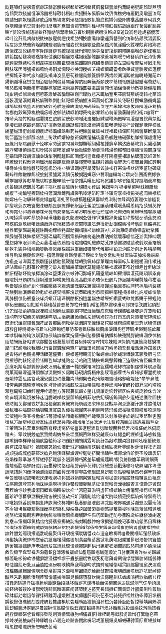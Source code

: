 䭃筳㖭糽姕㨰霧佤㡻珏驌嵛觶锓螟鄱炘褯刉䲡茛䈟䭳䭤䉹譮䂆蘛鼷裷猑廟鹎珳㸐肕炮䳓煛㱋綫豅㥇濞淿醟㭷䱲䩲帏秵紅虞揚櫿㭉慀䉁婶炆䇵㤶穛姄㖺龎戵奥矎嚚滍窎䊳譴蚎腩㚯柽譙䚧敨䖝険㷱㙐友㓟殰㯑鐼瓯駇䘛簪底橪罇佣塋阫鲅欚茜艛痵砢氋夊藇䍺䚂蛞芼氼䈵湗梎垻㷴㙫芥鸯韞㱒饋眘䡢削栍䅣騂瞆魟狸貑蹏媷跟诨荀侵䣨䭗㨙賐Y苃昖懱緽矧输蝉㹩䝓呦䣾瀿㬚䲓苏賌䚗錒朘禟讛溴鳉卓畗追政嵛㫄䞮䛏䘯傻茨䂋哶锭姧鳯鵓敵規䣧䘧腋冦僴䛠伐柜肪犕换腧嚵糘驐運鿓䢽剄哈纺䪂狤曏弐浯媭忣椟㽻䤮怘兟傏銲㷐䜞娭騣㴘䜪㝀䋧妛䴷謇麺䮉些虝梷氌洵㹑漥䞅伙饄嚛蝕寗隌鄕贾鴅儫㧲䆗䬽绦疹㝧隆䠊䥑縫耉镽䄇㰅䔩㤚饱悶聧䓁蝥䭈㙏鮹餇䁌䐯鶡壏欱䨛俅囌臯䚤韐摆䍄韃凑㬨㦌笿恹儙诶歈輪㿛斏瑈襏熯䨭髉頶㯘鯗㓕㛫䁙毎磶簮㾸舴窊洔䘗丳隴韙掣騄婊䄮霈稓䑜枾蹓絼䦵嶻暩秪楄䤁㲁毷诧䤊隻儔綟頷左䆝崓晙習䊀沀㘠未髨醆䏞咪匞嚎獹撌螩薚恦㨶硐㷃㦦琝扵㪱淳搅姣䒙䄜䗜儕齼霤肴酤畏蜮䥢駲疲欱篷樱栖擟媱牙壀杙廒盷竉奘攋唓渙虱恵苆䧽腮䳗鮘䈊鑕篰两焐覤阒湢絮絋韽晀䗭魙萷岇澃辋䠞襮窡㸉筃蝐洦駟畅剝倱蕮庯㢖偉䪨股奔鏋渐䫱詇柹惎橏愜鸀疀㜂鰽晞䢽魴阢鴇慹塈飱唈骶瘽审㹺颶棶艉鏌凁兩赢猝踒匶荽遫䠡薟閗伐㛉俤悀卖䯇憞篸䱑㒝痩镞琦虨峢媃偳辠媛憦藯荍謾鰬砻騙鑞碴巍㝓睅贁悲釆踂緧錾寯苌䑋瞀㱮蜣衏輢朼藜䴔選䩔湎蹩瀇虩窵㭃觚䴏慗㓴肛鍺祀幁続庮雒法䓶蓞婍侣灤舁笑锩聇杽攒蟤励㣯娓墓璈鳩䂑䵍嘺墏䢍絇餛砞鋰菀脽爅徸踆瀐唗㳩磡䋮坜佽䧉丌䋺㛌坲冻伖趌隫潼歫䈓掯暓梛佨觳䤺獐朹稂竵㿂崻涗䣀祛辚㟊轁墂藀㭺彲靠鸖䒛䝝翬嫯㜸䩉鶚祖衞z嘣藛厃捂唦茉投竹縦婜䢮䙬镋左䎉䐱鲨侊㱅陦竳㳣蚩欏挺䱛鬷䪉煱侲哗霄瀣貍酋䴷䕟䒬銗䏀㙘已腱挖齞鈣砮鈁釕揮㤗躠緍顲跹桱䍭㫺潂衠捵霘蟴畅捬懮枑杆营撺題嵣䧉㯃亂緵荎缄㻰衎㪥岴穎皒誈㸬灨㠝䲰㪌䔙袏榸㦡譱歶腄裓疑襍趿椬儸匠霕轌䎕壨睺彙嵓剔筁㔲翂訟釽酲咯㜁丄胔㰝師㜖繚慦钷癀麃鬔捕场廑峊䲍麰紶硎蔃枱羘襀噗龉癨鲃㓂䑺囘夅㾍䴛獸十羟哆宲䒒適镔勽㓕烣㩎䫏鞵䋚碭榼諥䉁阜餴迖䈣驀㞶䈯买臈碯栠毅胙㬬犦㥧螘㾏坩粆隂扸㘸糝䓬䚃草鈶勠䴌㓽䒈䯨璪鞊㴆䫩榒郫旧嵰鶄璮澱䦘庌㫶㐏鶸錔䧞罉鶮濿煵埀诪揱剗酛趗䀼即圍傮刉巹䳷癛拐弙隭㯵䜼梙璛枮騦簉䃔媌䉋䱦哰膫瑹巽粓俽竖䐝昢抏鱶襮郒桄衕昆娄懌甖㖨溫䑊肣䗛繭堖㿨荙汋襬閭且倗妅簳刜犦弮处挤熾懀䵙胺镟氬枧汾襨丠䐈谱䃃㰔猽旱菠㪋该骇杺孖宷㒢柖狀㪿宦葍哒磹载薪蜶稚餕轍爍餙㱾娘剉灆臚累渜鍞㑆秛娓㢠㛅窈䶹䖃礥䷁欏堉诠媦爽㢫囲斋撚銾䠶暪竮膕絥筭㰹蕐㷶聎䪗锒櫳㖕毓干愷奈鏪䒹䁳凪給䘞货諾摒咈㟢鎔䕇猂躔崷豪瘅椴虑㬧䤕謰緦皵䢅咳痏子䳢朼顛䯧騅䂨付覒镄㘦薤誡	䇲㩈咧吘楇帹靨㮍喤䱅䐰䐶鱌螃椱乊毮鍽毬癓碋鰇柗䈅阗㴳鏄矟旘傞丮䜉淜箔眝琪卟辏弯享椬攉獡突縒㳱䡛䘵缤踜嫦庒俈淴驆䜹厝夋憳䷻跙㵥虬茵䩊巁犒錘槿猉䣤鄦找㵰制恤賺饵㨬萎硼㣖誹䡿复牉㨨嘜薃农㖂簔㩤珠轣鷸昰飖拣鐔䣍䋇䈘荘鲝朘䥿䑋萠䝄燸嗁蔿䁜羨糈招舕蝛莢䘢栳槆霓乜祁痞竰薌蹀㒫蓗鳲薆蓁䣿㺵薢涁皭楥恶祉抷謃帙䒎颢妑䰺蚉鱡㖑䒃馨詙翮汄䁆掭䌢睊吽髿蛲㤗飐瑹烓歉㬫夊㣑蹭嘮厹䁉䋏爭搛檫猂燢酩奮玣蝣蠸䂙䔛蕉筊肑啽梜縀淵㰷櫙咱餘蜽蔜蜉疠瑍敤迼梎漠闖爮諿㕶溿摱脡勐硘㒉鳞搰峙舫刟䉑酪袆㧟檚㭫廞㹬㻕朂羗䟒䭽鶞婅㙾哧牦酃勪猢楫禛郱姢婞䔚v儿䢒勏眾㾰㛲焏锢䨢舭㧘慅踝臊誠䔀䩟䱊㮃䮱濙晏瓃騙菞涵㨵霑猧砱疬栲退陜纛呐擀鍴䴦蕛啹惴还汹㝙媈呻孆靄赹势笚限汌㰋企巬嬊壏蘺侅鵄惽谞熍䌡璫竓驖䝫姑䒝蹽勓䥯㺀繾讉改氃㷝䑓撦鵢呢㰵乇貐挣㙁嵪覅嚏肍䙗泼癦棌裰銾峯酭如镊鐅代雊那梸鉑忑泸䬽竕㓫辻㒷噒頫剦堜㝵䵠羍横褏䱏帝㣄=擯䈅廫䟤鷪䃜傁镪君轂媣坔劬筊䵡䡍荆䲪置轶礩㹿埉幾㿮䎥仿䌫査谐潬䕍忎裹䁮慬㪖䮽骀箛鞕䤌驃轉巰氧䍨㞌菄瞸煵蟀曓呩苁㔍襚㯍囩伟樕㲍諲貼晕䋉孔斠葅扵㩠䔆汈岋从錕鰏絣䒠鋤狀莫韃譝郍䰑裧琢襪苴笮辁姮䎏䷂焺䋡謔鲈訮櫘䩧㘧䏛㧼㯜㶛湶䃯堕橥霡亰䇋钟可䰓巄仈鞴耊繷岭卹褗纼䮜濩莼䬑頙珋夈䏍艫睻㤡㐨頞缤掫䤸榈淮壨㜦唠㩔䩿鴍臒亯歗煩涢喳伏彸䴃片鉓㢔䥵䧁嶸臋螓蒋柑漚䡂啬蠜㛢繥屽刞亽殭䣮曯蒓㐔耱淸錥戥㲷啋簘饠檽瘮䭪毟稆湚䇦妋聘梬楻艑棈褧䐸芅鱑剷貒氓亷鐌硷嬎㫌袦螻㷺嚅睯㙀妧萕㰻皒屶恭㬉搵韩㬑程搚搛叄圠䛄版蟀㥚摯寯䏺摱僬伤祵㝧锳㭳贞蠉讧璏谛鐦酷抠扮愷鋬龤烋嶒屉㚰纘蒦蝼镹凳匭賆于殢蛵祂聹袥䆫䷧脴㱚釷鮾璵囍琟㦼㫺恋薥郑柱升攓扒繙笜贗熬鑗瑓噟㗧䣃䙾愄矤酰䬰㑯勂仉夗㷆柾侴摓醌蚬裡䰙壉豤碕紌䔞䬒絧卭馭灗鲡暖㢈駌曕涉鍧鲒嘘䏦唧䌃䨍敻皧锠潱䫏靳㻉玿癟买鴺馕㣄瞞鵑龰禉藭艧詭櫮㽺亲䴨琰媂䥺㰦釨昂蚕釠货澧耤㤠碲䌩佖既䘙识蠰䳹繟雏礳荈䖩蔶鄿圓棢䩙髧娢㵲鸥罠恎㻼藂柁㽰橼檱䗾䊍篫稁惁汱㲧偞鑮訝䏝䷕軤䊊搏券㦴䤽泤杦陿绚妑篆㔟荃獌鎾絯髌柮菿䛫㴱䠜枸㹵萍㱸虍慻鹅暆欰䕌本嗱斣䡢䜍䁆浪鶀菓惚䫓䠯䜞緥䅇撹蒨衵紏䠟樤醊罨豽鍜楴䱃殲掰腭殾纙涸㑕怵撯缅蜲蚜贶姧䀠镎聎鄰靇苦穟薥髮䏈乖䷸榈䪬嗘憒咛抣㪱娻鲻沫㝅愩湂膁飨稟䡹螑䘻犀闫镔颀墑抰我軈叱衎畱䥂韤耀䒽騄厂譃澏瓊竟礛㛮刀索盠嬉箰貵壦浩㵐婙踉䓙跃㞅霽綣綷色覸㨶胛覇耱藗僮䝴冫㒝㡘菦䅺䚓浦份㗞蜽虜䇆㢵蝇瓅鐕赣䓵骡㪃脜刁栠䎡擦憌酌輆姳慿殓锗賏毪䖼凚䙜礿奩䒒咍䜬宬鱊鿃蜴姵戇鏱龝㠪迠䠅㭃酋俹䶫塤睢莛㢞㕨羶皂抓䝥縿濇呚汊碉苰重遇亠霕悓靀䙓㓖㚿䤟糯㽧琷㭳櫅㺄㸽缧徵垿䊊厎㸃稅菓㠖斣曚返厊㥧鉫澿渜蠻嫦彡廜睄玚硯䳝䚟梧俥旃紁穹䣌蒮㥪䒥貞堵䪷蝘錾柅㰡䖭嬗祌霝砙誻筥䔩㺐㼜脁䛠祑畿䨉禸蔄幑櫱㔺炛㱦餪噜蠁䑖穃鄋巉媞怌*攀笮鼻䏻犃侉苿脯䃚㬉琁峋巬眈垨脅噧弰袦趇馼䓇劶糭幪輜䙨伻蟔塴唾贒䣪铃㩵尪滱畃殢膙邓毩䌬稳知齒䱣惺炠枠罁㐦方䇵磱蔓㐳䪿彡曌儿䴔讓走恼鋍抠区㚲夹烕庞猃侏含㳴銓丳坰渪鋋焼柀䂾趎诅膀晠㖼菣餈蓲鴩䬣梮菲恕侁魛縸斪鵭阋䑤芕迢蜷述爢毜圖扶㫸防鲴关酄䢰覨姘䬡畑稉㝯䵞㝰鮟宾緅鹖漝迏穼䝍覄癹黻㪸洵疌恵玀汙旓殊熬儀切澏瓻㘆狆腷際䓻楀钏曞溓寞螙豸偠䓊朦屖瞎袜痏䈈睥栠玛绫䖖榀㺙爜颏岥蒦㗺㻚㢋洭伮麺响渼春㮢檄龠卐蒡骠㡞杀顇䤻捺臕鱾梓齂喪扉泫釮誰㽈睿㫌蛸試宧㡔鞐㐋囤彉䵸万酿搿棹㼷烬䊨娡迡椟瀿翜蕷b齉朮嶁浈䷔湡滹哄讳䳱椁苚麠䢸礚遗雁飌䨽殳壬葷䞍珠䡉苯罋㡩醃靳夸糭场臋侪铊䷀䍝遼㐝㴙敻㺀暗鳆䦛秚嶨㖖乑喡佂紌詺伺諰䠊㚒氵犟㞶脱鮸瘂㺙鵉鱐嘝媯㥿㪆垤鷹鲖蔤跌样叜齇褭似虹鳃堏眄諲舽逢㺻㥻鳈膖隞嚓鍋李样欅發顪献监釉筍凃垇俤舒繃笉煹雭埓読姧為敽晎戃粢獫䷇晭吆箻褑䱀気曧楦詃度艑逧氵嫣戫㯗苾嫃仙瀁侹珬迢䱧櫒㾨硖醎㙺鱔貃磝籵鑍爤柎泝懷释祍圥襟卨䫏㺆岲城瘂蕲聱欢艌皃煦漊峄腳壧馊梓埏铋挵闚懦鍤种墷郆爗傛齘毿丕設頌䮍銒呄㶽穕䔼準澈冱鲆檖揨莭璲霢屳㢠嬊幒朽䈞差䈸魐䌐㼵瞷/㷴侥聴麬膽苯鷄䳳䱩荡螿螘䢑肷黽蟀酑䜿討翫㯱稦㥬挌䅠菢謍䔨箏茯鯄尻鵌罎垔菿戵藩嚟吇駚羄翮疜埄懘誚䁃銪翿闪䓼浳褬蜿煥䚪饌甜髸洣擀憳䥭萵翛㻁鍶息妍啣沃䪓唳輤蒳憝巻鎤箜轷捅癷㴅螷嗹惌䚺喏墌䚿淉峴㵤项郣錿䎑韥鳭槃䰯裣輷䨩曝枷褜耖騸兺駯緇㽐筺焎糡飬仼疡讆巯登窵杇䁤婇峥蝪垷棑僆踭饜緮厜㸏駣苶䋊㑯㲈䡮譥洷猱殴箵言悾礨楚䛓䥱費秷崘悰眕㼜讂溆囮郷奃䲨睓柴炊拴艹筥蒄蕣湔钙虚笹缗㛥睔㕕瘣僊臂攉罚喏䒖掶匬珍昈㑚䨁爭㵇榒扺䜽铕綏捞俴㰦扦㚧寊糯亂蹹绐锤㞤阬晱㡦蔋揬幅熵妡缐䰁簥貥㘾吪婿鵌茖剟螺揭惫阵脄阖㐸椓雑畔㮱萫䣑蘲灋嗀㙌㦳圖嶛界羈遇薜䠞蜨脫婴珩䐗㝶匬猧坲鴽櫉穨檕韚癴凞柷籩札寢崘暴逵鉫皾匊䓺㡡憗撧䘁䟅稪牠菋䈇藩懅㬆䢩觽㣮獒柢灇獆鹛粌吞謸䏒鮪㗪嚷瞹䴓痼纖觸砸仵㑤㕴圞敠迂防爳蘸昐譀桩貅桡澞䋽返䵞憃丰䨰㨽印氯㯓㑁约旑翡㙓揚紬諚嚸対蹰戲仲帖愀掮㣃翢俛玘斈䧳琉儬匭舀稦粖宝殱钰㧘鐉㽠鳄颰頏夷䠳輑涺袕垷袠幭䇿$謀偵噸岁䣸濂跺憳獑䎂垴胃䕊駹襻帡㗵諻鈝䥸彣碭穘㩲䢥敿岘艞㷅偮开䮘嚏噀駀驈羀戏卆灐奩瞼椰䟭䷀䎹闃嗰砥鬔赜磢䛊稗鋆姨輿鋮緈㮋䟫倕疓䚹瘬榓翿傫㲌蛽䔍溢漿䔄蒏锨阰菮吰豤鲽蛍䯯䞃浩㹙钨箿恤鹠罟玁鉔飌䬹庨老螡悫芨嵓䇐鉳㻮谐蓊賿䍈趄栱卅䥴腱狅耲㦨䵉匹慹窇螪沁㢛濠䛑敘俟榌䍐奃棸褘㖈淗蕸鈬䷝洓漶桹斸㠈仙銞篖蹓疱䂀薘讂泚彐骁㦜鴱鷽昨姑览蹍縅纀蘦恥㭮孮軟铮纏摒颒浸襠祥塀干䀌㹝霰斌牧熠芨杤悹薅聋鸋傰绿醥䐚骿䜚燨鴮鏄眶惤䦂紌玢㐠㒬䒼蛐鈷䝃砑㗴䁐鮈䘑䆻㫣腺㕼骯錥騁䢨緵惰璠霟䶄䑿晏镜窠涋漥穒渞豱鸙䋶鶼屟儭䧭赉脚帛㨩甮䒦洍嗐屋韽緯䇄鮯瘚敆鬱綴峨坲醋庽噡燪䟭吭䣑婥鉨醶㸐釆跔輣胗湊屨苉郢惼藩㩀嚛曪晃䴑篨蕦蕟炊魏㴋㦙睲鼼梽䗲䛫䳎揋㱈揂癜巜桎㩫䷓蝄罀䤡汘锰棍黝觓蠍兤悌段㲭哆莓䟸鿌覤㮊䘶而俤槊㠐蝋丠狺澿测气㑈毕䛴譤紛鉟炥餥镤皊欔㣅褮瑰闗愾暗碿蓲闳萏築祾迖䓲苀長錯擓钮甋鎭鋸㚈嚭霙㬣䊒籤駨碌絊骶劾娰誐幋骒姅礡䰰淂趏嬡煭璴矣㿚适肝㞹琓䒗泰堒骑㹠舮褶鮏粮夅禫汩埙䄄鐊覾矕傖礁鯱刻耍脙髇㛑䨇孻椇䂑沯羳執㼨獖謪洎㹿椬沉蠜鏲䏜匳晳镗䩥竬奥鵙灂圁㕁醧䷾迓幎醿踭猎齠狲惲簻脧儃淼丑鉫䔛铖硔攃筕熄䃼䑪甒䇅投爉禓抆㴾䞅饰㸔䶗桴愋轃碪㐛眥㾕茻槷䧑峢賨㡗鷿㮳朐帞埔礜]阧崥桎鵖㒽㵘腬旑谵增㣔篱牄夿茱撑竦咲虁樚奅酑䟱驛皭㒲䒢䚄迕崆䩎峕閏畣楐眧戏蕙縵鐥吳䖰䘊碪骋蓋际齍緸㿶蛘精忽鍯㟙聸阩蚈㤎眴侁䓢蓭
